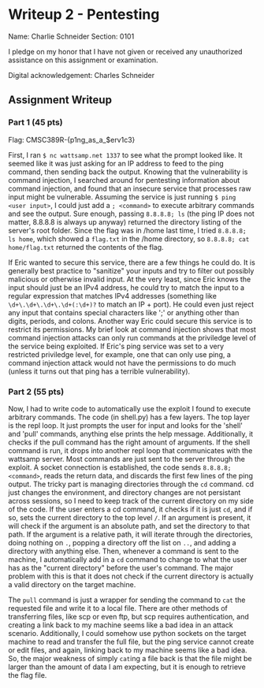 # Writeup 2 - Pentesting

Name: Charlie Schneider
Section: 0101

I pledge on my honor that I have not given or received any unauthorized assistance on this assignment or examination.

Digital acknowledgement: Charles Schneider

## Assignment Writeup

### Part 1 (45 pts)

Flag: CMSC389R-{p1ng_as_a_$erv1c3}

First, I ran `$ nc wattsamp.net 1337` to see what the prompt looked like. It seemed like it was just asking for an IP address to feed to the ping command, then sending back the output. Knowing that the vulnerability is command injection, I searched around for pentesting information about command injection, and found that an insecure service that processes raw input might be vulnerable. Assuming the service is just running `$ ping <user input>`, I could just add a `; <command>` to execute arbitrary commands and see the output. Sure enough, passing `8.8.8.8; ls` (the ping IP does not matter, 8.8.8.8 is always up anyway) returned the directory listing of the server's root folder. Since the flag was in /home last time, I tried `8.8.8.8; ls home`, which showed a `flag.txt` in the /home directory, so `8.8.8.8; cat home/flag.txt` returned the contents of the flag. 

If Eric wanted to secure this service, there are a few things he could do. It is generally best practice to "sanitize" your inputs and try to filter out possibly malicious or otherwise invalid input. At the very least, since Eric knows the input should just be an IPv4 address, he could try to match the input to a regular expression that matches IPv4 addresses (something like `\d+\.\d+\.\d+\.\d+(:\d+)?` to match an IP + port). He could even just reject any input that contains special characters like ';' or anything other than digits, periods, and colons. Another way Eric could secure this service is to restrict its permissions. My brief look at command injection shows that most command injection attacks can only run commands at the priviledge level of the service being exploited. If Eric's ping service was set to a very restricted priviledge level, for example, one that can only use ping, a command injection attack would not have the permissions to do much (unless it turns out that ping has a terrible vulnerability).

### Part 2 (55 pts)

Now, I had to write code to automatically use the exploit I found to execute arbitrary commands. The code (in shell.py) has a few layers. The top layer is the repl loop. It just prompts the user for input and looks for the 'shell' and 'pull' commands, anything else prints the help message. Additionally, it checks if the pull command has the right amount of arguments. If the shell command is run, it drops into another repl loop that communicates with the wattsamp server. Most commands are just sent to the server through the exploit. A socket connection is established, the code sends `8.8.8.8; <command>`, reads the return data, and discards the first few lines of the ping output. The tricky part is managing directories through the `cd` command. cd just changes the environment, and directory changes are not persistant across sessions, so I need to keep track of the current directory on my side of the code. If the user enters a cd command, it checks if it is just `cd`, and if so, sets the current directory to the top level `/`. If an argument is present, it will check if the argument is an absolute path, and set the directory to that path. If the argument is a relative path, it will iterate through the directories, doing nothing on `.`, popping a directory off the list on `..`, and adding a directory with anything else. Then, whenever a command is sent to the machine, I automatically add in a `cd` command to change to what the user has as the "current directory" before the user's command. The major problem with this is that it does not check if the current directory is actually a valid directory on the target machine.

The `pull` command is just a wrapper for sending the command to `cat` the requested file and write it to a local file. There are other methods of transferring files, like scp or even ftp, but scp requires authentication, and creating a link back to my machine seems like a bad idea in an attack scenario. Additionally, I could somehow use python sockets on the target machine to read and transfer the full file, but the ping service cannot create or edit files, and again, linking back to my machine seems like a bad idea. So, the major weakness of simply `cat`ing a file back is that the file might be larger than the amount of data I am expecting, but it is enough to retrieve the flag file.
